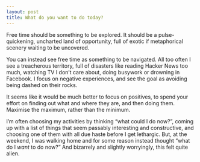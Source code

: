 ```yaml
---
layout: post
title: What do you want to do today?
---
```

Free time should be something to be explored. It should be a pulse-quickening, uncharted land of opportunity, full of exotic if metaphorical scenery waiting to be uncovered.

You can instead see free time as something to be navigated. All too often I see a treacherous territory, full of disasters like reading Hacker News too much, watching TV I don’t care about, doing busywork or drowning in Facebook. I focus on negative experiences, and see the goal as avoiding being dashed on their rocks.

It seems like it would be much better to focus on positives, to spend your effort on finding out what and where they are, and then doing them. Maximise the maximum, rather than the minimum.

I’m often choosing my activities by thinking “what could I do now?”, coming up with a list of things that seem passably interesting and constructive, and choosing one of them with all due haste before I get lethargic. But, at the weekend, I was walking home and for some reason instead thought “what do I <i>want</i> to do now?” And bizarrely and slightly worryingly, this felt quite alien.
